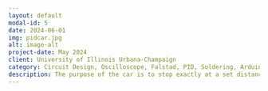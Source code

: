 ```yaml
---
layout: default
modal-id: 5
date: 2024-06-01
img: pidcar.jpg
alt: image-alt
project-date: May 2024
client: University of Illinois Urbana-Champaign
category: Circuit Design, Oscilloscope, Falstad, PID, Soldering, Arduino, C++, 3D Printing, Brushed Motor Control
description: The purpose of the car is to stop exactly at a set distance away from the wall regardless of initial velocity and distance. This goal is achieved by using an analog PID controller comprised of op-amps and other passive circuits. The car uses an ultrasonic distance sensor and Arduino to linearly convert the distance to an analog voltage. The P-term adjusts the output voltage based on the error and gain applied. This circuit is created using an inverting op-amp and two resistors. The I-term sums the instantaneous error from the P-term and forces the controller to reach the setpoint, since the P-term will never as it is proportional. This circuit is created using an integrating op-amp, resistor, and capacitor. The D-term adjusts the rate at which the error is corrected. This circuit is created using a derivating op-amp, resistor and capacitor. An 18v difference from two 9v batteries is used to power the terms of the controller, while 5v is used to power the 555 timer as the H-bridge has a Vmax of 5v. An Arduino serves as the intermediary, converting digital signals from the ultrasonic sensor to analog for the PID circuit and vice versa for motor control, encapsulating the project's integration of digital and analog technologies. An Ultrasonic Distance Sensor is pivotal for real-time distance measurement, feeding data into the PID controller to determine the car's proximity to obstacles and adjust motor operation accordingly. Motor drivers translate the control signals from the Arduino into action, precisely managing the motors' speed and direction to achieve the desired stopping behavior.
---
```

